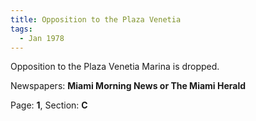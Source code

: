 ```yaml
---  
title: Opposition to the Plaza Venetia  
tags:  
  - Jan 1978  
---  
```

  
Opposition to the Plaza Venetia Marina is dropped.  
  
Newspapers: **Miami Morning News or The Miami Herald**  
  
Page: **1**, Section: **C** 
